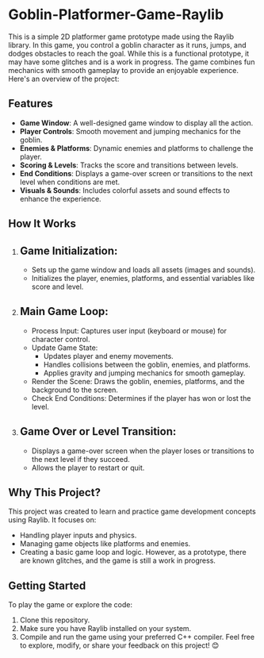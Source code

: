 # Goblin-Platformer-Game-Raylib
This is a simple 2D platformer game prototype made using the Raylib library. In this game, you control a goblin character as it runs, jumps, and dodges obstacles to reach the goal. While this is a functional prototype, it may have some glitches and is a work in progress. The game combines fun mechanics with smooth gameplay to provide an enjoyable experience. Here's an overview of the project:

## Features
- **Game Window**: A well-designed game window to display all the action.
- **Player Controls**: Smooth movement and jumping mechanics for the goblin.
- **Enemies & Platforms**: Dynamic enemies and platforms to challenge the player.
- **Scoring & Levels**: Tracks the score and transitions between levels.
- **End Conditions**: Displays a game-over screen or transitions to the next level when conditions are met.
- **Visuals & Sounds**: Includes colorful assets and sound effects to enhance the experience.

## How It Works
1. ## Game Initialization:
   - Sets up the game window and loads all assets (images and sounds).
   - Initializes the player, enemies, platforms, and essential variables like score and level.

2. ## Main Game Loop:
   - Process Input: Captures user input (keyboard or mouse) for character control.
   - Update Game State:
     - Updates player and enemy movements.
     - Handles collisions between the goblin, enemies, and platforms.
     - Applies gravity and jumping mechanics for smooth gameplay.
   -  Render the Scene: Draws the goblin, enemies, platforms, and the background to the screen.
   - Check End Conditions: Determines if the player has won or lost the level.

3. ## Game Over or Level Transition:
   - Displays a game-over screen when the player loses or transitions to the next level if they succeed.
   - Allows the player to restart or quit.

## Why This Project?
This project was created to learn and practice game development concepts using Raylib. It focuses on:
- Handling player inputs and physics.
- Managing game objects like platforms and enemies.
- Creating a basic game loop and logic.
However, as a prototype, there are known glitches, and the game is still a work in progress.

## Getting Started
To play the game or explore the code:
1. Clone this repository.
2. Make sure you have Raylib installed on your system.
3. Compile and run the game using your preferred C++ compiler.
Feel free to explore, modify, or share your feedback on this project! 😊
